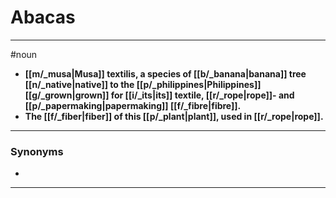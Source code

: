 # Abacas
---
#noun
- **[[m/_musa|Musa]] textilis, a species of [[b/_banana|banana]] tree [[n/_native|native]] to the [[p/_philippines|Philippines]] [[g/_grown|grown]] for [[i/_its|its]] textile, [[r/_rope|rope]]- and [[p/_papermaking|papermaking]] [[f/_fibre|fibre]].**
- **The [[f/_fiber|fiber]] of this [[p/_plant|plant]], used in [[r/_rope|rope]].**
---
### Synonyms
- 
---
